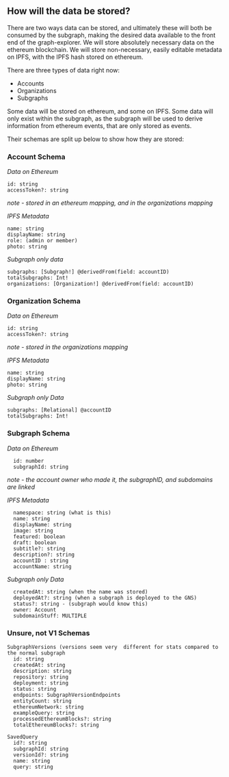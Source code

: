 ## How will the data be stored?

There are two ways data can be stored, and ultimately these will both be consumed by the subgraph, making the desired
data available to the front end of the graph-explorer. We will store absolutely necessary data on the ethereum
blockchain. We will store non-necessary, easily editable metadata on IPFS, with the IPFS hash stored on ethereum. 

There are three types of data right now:
- Accounts
- Organizations
- Subgraphs

Some data will be stored on ethereum, and some on IPFS. Some data will only exist within the subgraph, as the subgraph
will be used to derive information from ethereum events, that are only stored as events. 

Their schemas are split up below to show how they are stored:

### Account Schema
*Data on Ethereum*
```
id: string
accessToken?: string
```
_note - stored in an ethereum mapping, and in the organizations mapping_

*IPFS Metadata*
```
name: string
displayName: string
role: (admin or member)
photo: string
```

*Subgraph only data*
```
subgraphs: [Subgraph!] @derivedFrom(field: accountID)
totalSubgraphs: Int!
organizations: [Organization!] @derivedFrom(field: accountID)
```

### Organization Schema

*Data on Ethereum*
```
id: string
accessToken?: string
```

_note - stored in the organizations mapping_

*IPFS Metadata* 
```
name: string
displayName: string
photo: string
```

*Subgraph only Data*
```
subgraphs: [Relational] @accountID
totalSubgraphs: Int!
```

### Subgraph Schema

*Data on Ethereum*
```
  id: number
  subgraphId: string
```

_note - the account owner who made it, the subgraphID, and subdomains are linked_

*IPFS Metadata* 
```
  namespace: string (what is this)
  name: string
  displayName: string
  image: string
  featured: boolean
  draft: boolean
  subtitle?: string
  description?: string
  accountID : string
  accountName: string
```
*Subgraph only Data*
```
  createdAt: string (when the name was stored)
  deployedAt?: string (when a subgraph is deployed to the GNS)
  status?: string - (subgraph would know this)
  owner: Account
  subdomainStuff: MULTIPLE
```


### Unsure, not V1 Schemas 

```
SubgraphVersions (versions seem very  different for stats compared to the normal subgraph
  id: string
  createdAt: string
  description: string
  repository: string
  deployment: string
  status: string
  endpoints: SubgraphVersionEndpoints
  entityCount: string
  ethereumNetwork: string
  exampleQuery: string
  processedEthereumBlocks?: string
  totalEthereumBlocks?: string

SavedQuery
  id?: string
  subgraphId: string
  versionId?: string
  name: string
  query: string
```